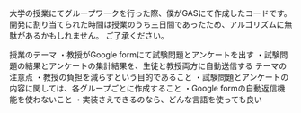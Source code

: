 大学の授業にてグループワークを行った際、僕がGASにて作成したコードです。
開発に割り当てられた時間は授業のうち三日間であったため、アルゴリズムに無駄があるかもしれません。
ご了承ください。

授業のテーマ
・教授がGoogle formにて試験問題とアンケートを出す
・試験問題の結果とアンケートの集計結果を、生徒と教授両方に自動送信する
テーマの注意点
・教授の負担を減らすという目的であること
・試験問題とアンケートの内容に関しては、各グループごとに作成すること
・Google formの自動返信機能を使わないこと
・実装さえできるのなら、どんな言語を使っても良い
